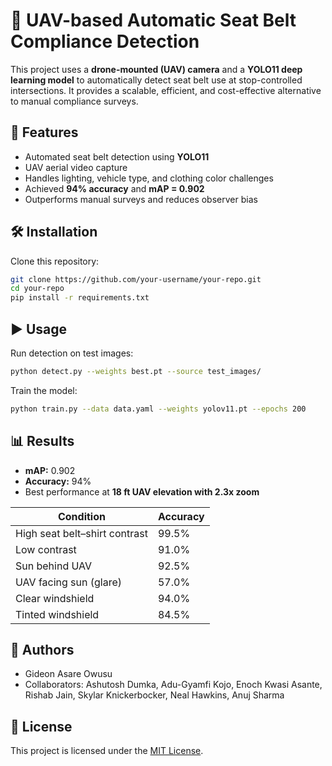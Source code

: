 # 🚦 UAV-based Automatic Seat Belt Compliance Detection

This project uses a **drone-mounted (UAV) camera** and a **YOLO11 deep learning model** to automatically detect seat belt use at stop-controlled intersections. It provides a scalable, efficient, and cost-effective alternative to manual compliance surveys.

## 📌 Features
- Automated seat belt detection using **YOLO11**
- UAV aerial video capture
- Handles lighting, vehicle type, and clothing color challenges
- Achieved **94% accuracy** and **mAP = 0.902**
- Outperforms manual surveys and reduces observer bias

## 🛠️ Installation
Clone this repository:
```bash
git clone https://github.com/your-username/your-repo.git
cd your-repo
pip install -r requirements.txt
```

## ▶️ Usage
Run detection on test images:
```bash
python detect.py --weights best.pt --source test_images/
```

Train the model:
```bash
python train.py --data data.yaml --weights yolov11.pt --epochs 200
```

## 📊 Results
- **mAP:** 0.902  
- **Accuracy:** 94%  
- Best performance at **18 ft UAV elevation with 2.3x zoom**

| Condition                     | Accuracy |
|-------------------------------|----------|
| High seat belt–shirt contrast | 99.5%    |
| Low contrast                  | 91.0%    |
| Sun behind UAV                | 92.5%    |
| UAV facing sun (glare)        | 57.0%    |
| Clear windshield              | 94.0%    |
| Tinted windshield             | 84.5%    |

## 👥 Authors
- Gideon Asare Owusu  
- Collaborators: Ashutosh Dumka, Adu-Gyamfi Kojo, Enoch Kwasi Asante, Rishab Jain, Skylar Knickerbocker, Neal Hawkins, Anuj Sharma

## 📄 License
This project is licensed under the [MIT License](LICENSE).
